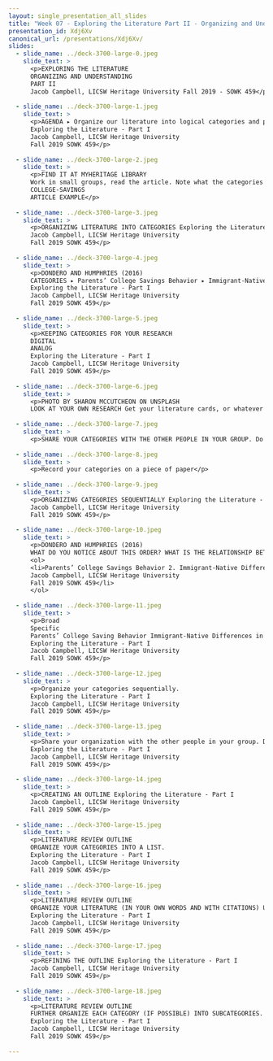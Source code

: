 ```yaml
---
layout: single_presentation_all_slides
title: "Week 07 - Exploring the Literature Part II - Organizing and Understanding"
presentation_id: Xdj6Xv
canonical_url: /presentations/Xdj6Xv/
slides:
  - slide_name: ../deck-3700-large-0.jpeg
    slide_text: >
      <p>EXPLORING THE LITERATURE
      ORGANIZING AND UNDERSTANDING
      PART II
      Jacob Campbell, LICSW Heritage University Fall 2019 - SOWK 459</p>
      
  - slide_name: ../deck-3700-large-1.jpeg
    slide_text: >
      <p>AGENDA ▸ Organize our literature into logical categories and paragraphs ▸ Organize our categories into a logical sequence
      Exploring the Literature - Part I
      Jacob Campbell, LICSW Heritage University
      Fall 2019 SOWK 459</p>
      
  - slide_name: ../deck-3700-large-2.jpeg
    slide_text: >
      <p>FIND IT AT MYHERITAGE LIBRARY
      Work in small groups, read the article. Note what the categories these authors have organized their literature into?
      COLLEGE-SAVINGS
      ARTICLE EXAMPLE</p>
      
  - slide_name: ../deck-3700-large-3.jpeg
    slide_text: >
      <p>ORGANIZING LITERATURE INTO CATEGORIES Exploring the Literature - Part I
      Jacob Campbell, LICSW Heritage University
      Fall 2019 SOWK 459</p>
      
  - slide_name: ../deck-3700-large-4.jpeg
    slide_text: >
      <p>DONDERO AND HUMPHRIES (2016)
      CATEGORIES ▸ Parents’ College Savings Behavior ▸ Immigrant-Native Differences in Parents’ College Savings Behavior ▸ Immigrant-Native Differences in the Association Between Income and Savings ▸ The Role of the US Experience
      Exploring the Literature - Part I
      Jacob Campbell, LICSW Heritage University
      Fall 2019 SOWK 459</p>
      
  - slide_name: ../deck-3700-large-5.jpeg
    slide_text: >
      <p>KEEPING CATEGORIES FOR YOUR RESEARCH
      DIGITAL
      ANALOG
      Exploring the Literature - Part I
      Jacob Campbell, LICSW Heritage University
      Fall 2019 SOWK 459</p>
      
  - slide_name: ../deck-3700-large-6.jpeg
    slide_text: >
      <p>PHOTO BY SHARON MCCUTCHEON ON UNSPLASH
      LOOK AT YOUR OWN RESEARCH Get your literature cards, or whatever system you are using, and try to organize them into categories. (Hint: Look at the key terms you selected.)</p>
      
  - slide_name: ../deck-3700-large-7.jpeg
    slide_text: >
      <p>SHARE YOUR CATEGORIES WITH THE OTHER PEOPLE IN YOUR GROUP. Do they make sense? Do they have literature they can add to one of your groups?</p>
      
  - slide_name: ../deck-3700-large-8.jpeg
    slide_text: >
      <p>Record your categories on a piece of paper</p>
      
  - slide_name: ../deck-3700-large-9.jpeg
    slide_text: >
      <p>ORGANIZING CATEGORIES SEQUENTIALLY Exploring the Literature - Part I
      Jacob Campbell, LICSW Heritage University
      Fall 2019 SOWK 459</p>
      
  - slide_name: ../deck-3700-large-10.jpeg
    slide_text: >
      <p>DONDERO AND HUMPHRIES (2016)
      WHAT DO YOU NOTICE ABOUT THIS ORDER? WHAT IS THE RELATIONSHIP BETWEEN CATEGORIES? WHAT LOGIC DID THE AUTHORS USE TO ORGANIZE THEM?</p>
      <ol>
      <li>Parents’ College Savings Behavior 2. Immigrant-Native Differences in Parents College Savings Behavior 3. Immigrant-Native Differences in the Association Between Income and Savings 4. The Role of the US Experience Exploring the Literature - Part I
      Jacob Campbell, LICSW Heritage University
      Fall 2019 SOWK 459</li>
      </ol>
      
  - slide_name: ../deck-3700-large-11.jpeg
    slide_text: >
      <p>Broad
      Specific
      Parents’ College Saving Behavior Immigrant-Native Differences in Parents’ College Saving Behavior Immigrant-Native Differences in the association between income and savings The Role of the US Experience
      Exploring the Literature - Part I
      Jacob Campbell, LICSW Heritage University
      Fall 2019 SOWK 459</p>
      
  - slide_name: ../deck-3700-large-12.jpeg
    slide_text: >
      <p>Organize your categories sequentially.
      Exploring the Literature - Part I
      Jacob Campbell, LICSW Heritage University
      Fall 2019 SOWK 459</p>
      
  - slide_name: ../deck-3700-large-13.jpeg
    slide_text: >
      <p>Share your organization with the other people in your group. Does it make sense?
      Exploring the Literature - Part I
      Jacob Campbell, LICSW Heritage University
      Fall 2019 SOWK 459</p>
      
  - slide_name: ../deck-3700-large-14.jpeg
    slide_text: >
      <p>CREATING AN OUTLINE Exploring the Literature - Part I
      Jacob Campbell, LICSW Heritage University
      Fall 2019 SOWK 459</p>
      
  - slide_name: ../deck-3700-large-15.jpeg
    slide_text: >
      <p>LITERATURE REVIEW OUTLINE
      ORGANIZE YOUR CATEGORIES INTO A LIST.
      Exploring the Literature - Part I
      Jacob Campbell, LICSW Heritage University
      Fall 2019 SOWK 459</p>
      
  - slide_name: ../deck-3700-large-16.jpeg
    slide_text: >
      <p>LITERATURE REVIEW OUTLINE
      ORGANIZE YOUR LITERATURE (IN YOUR OWN WORDS AND WITH CITATIONS) UNDER EACH TOPIC.
      Exploring the Literature - Part I
      Jacob Campbell, LICSW Heritage University
      Fall 2019 SOWK 459</p>
      
  - slide_name: ../deck-3700-large-17.jpeg
    slide_text: >
      <p>REFINING THE OUTLINE Exploring the Literature - Part I
      Jacob Campbell, LICSW Heritage University
      Fall 2019 SOWK 459</p>
      
  - slide_name: ../deck-3700-large-18.jpeg
    slide_text: >
      <p>LITERATURE REVIEW OUTLINE
      FURTHER ORGANIZE EACH CATEGORY (IF POSSIBLE) INTO SUBCATEGORIES.
      Exploring the Literature - Part I
      Jacob Campbell, LICSW Heritage University
      Fall 2019 SOWK 459</p>
      
---
```

